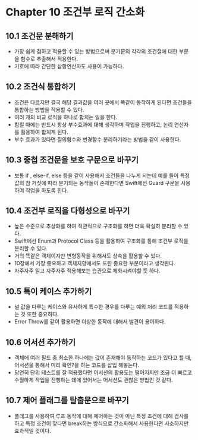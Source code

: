 # Chapter 10 조건부 로직 간소화 

## 10.1 조건문 분해하기
- 가장 쉽게 접하고 적용할 수 있는 방법으로써 분기문의 각각의 조건절에 대한 부분을 함수로 추출해서 적용한다.
- 기호에 따라 간단한 삼항연산자도 사용이 가능하다.

## 10.2 조건식 통합하기
- 조건은 다르지만 결국 해당 결과값을 여러 곳에서 똑같이 동작하게 된다면 조건들을 통합하는 방법을 적용할 수 있다. 
- 여러 개의 비교 로직을 하나로 합치는 일을 한다.
- 합칠 때에는 반드시 항상 부수효과에 대해 생각하며 작업을 진행하고, 논리 연산자를 활용하여 합치게 된다.
- 부수 효과가 있다면 질의함수와 변경함수 분리하기라는 방법을 같이 사용한다.

## 10.3 중첩 조건문을 보호 구문으로 바꾸기
- 보통 if , else-if, else 등을 같이 사용해서 조건들을 나누게 되는데 예를 들어 특정 값의 참 거짓에 따라 분기되는 동작들이 존재한다면 Swift에선 Guard 구문을 사용하여 작업을 하도록 한다.

## 10.4 조건부 로직을 다형성으로 바꾸기
- 높은 수준으로 추상화를 하여 직관적으로 구조화를 하면 더욱 확실히 분리할 수 있다.
- Swift에선 Enum과 Protocol Class 등을 활용하여 구조화를 통해 조건부 로직을 분리할 수 있다.
- 거의 똑같은 객체이지만 변형동작을 위해서도 상속을 활용할 수 있다.
- 10장에서 가장 중요하고 객체지향에서도 또한 중요한 부분이라고 생각된다.
- 자주자주 읽고 자주자주 적용해보는 습관으로 체화시켜야할 듯 하다.

## 10.5 특이 케이스 추가하기
- 널 값을 다루는 케이스와 유사하게 특수한 경우를 다루는 예외 처리 코드를 적용하는 것 또한 중요하다.
- Error Throw를 같이 활용하면 이상한 동작에 대해서 발견이 용이하다.

## 10.6 어서션 추가하기
- 객체에 여러 필드 중 최소한 하나에는 값이 존재해야 동작하는 코드가 있다고 할 때, 어서션을 통해서 미리 확언?을 하는 코드를 삽입 해놓는다. 
- 당연히 단위 테스트를 잘 적용했다면 어서션의 활용도는 떨어지지만 조금 더 빠르고 수월하게 작업을 진행하는 데에 있어서는 어서션도 괜찮은 방법인 것 같다. 

## 10.7 제어 플래그를 탈출문으로 바꾸기
- 플래그를 사용하여 루프 동작에 대해 제어하는 것이 아닌 특정 조건에 대해 검사를 하고 특정 조건이 맞다면 break하는 방식으로 간소화해서 사용한다면 사소하지만 효과적일 것이다.
